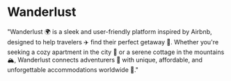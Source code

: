 # Wanderlust
"Wanderlust 🌍 is a sleek and user-friendly platform inspired by Airbnb, designed to help travelers ✈️ find their perfect getaway 🏡. Whether you're seeking a cozy apartment in the city 🌆 or a serene cottage in the mountains 🏔️, Wanderlust connects adventurers 🧳 with unique, affordable, and unforgettable accommodations worldwide 🌟."
